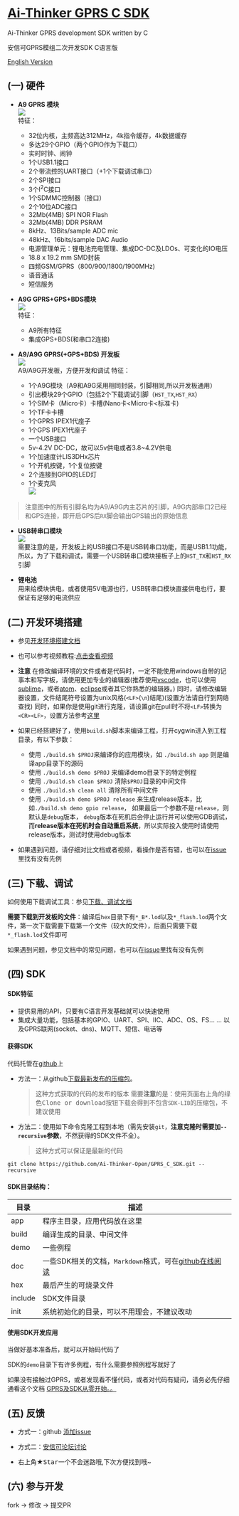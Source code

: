 [Ai-Thinker GPRS C SDK](https://github.com/Ai-Thinker-Open/GPRS-C-SDK)
=====

Ai-Thinker GPRS development SDK written by C

安信可GPRS模组二次开发SDK C语言版

[English Version](./README_EN.md)



## (一) 硬件

* **A9 GPRS 模块**</br>
![](./doc/assets/A9.png)</br>
特征：
  * 32位内核，主频高达312MHz，4k指令缓存，4k数据缓存
  * 多达29个GPIO（两个GPIO作为下载口）
  * 实时时钟、闹钟
  * 1个USB1.1接口
  * 2个带流控的UART接口（+1个下载调试串口）
  * 2个SPI接口
  * 3个I<sup>2</sup>C接口
  * 1个SDMMC控制器（接口）
  * 2个10位ADC接口
  * 32Mb(4MB) SPI NOR Flash
  * 32Mb(4MB) DDR PSRAM
  * 8kHz、13Bits/sample ADC mic
  * 48kHz、16bits/sample DAC Audio
  * 电源管理单元：锂电池充电管理、集成DC-DC及LDOs、可变化的IO电压
  * 18.8 x 19.2 mm SMD封装
  * 四频GSM/GPRS（800/900/1800/1900MHz)
  * 语音通话
  * 短信服务

* **A9G GPRS+GPS+BDS模块**</br>
![](./doc/assets/A9G.png)</br>
特征：
  * A9所有特征
  * 集成GPS+BDS(和串口2连接)

* **A9/A9G GPRS(+GPS+BDS) 开发板**</br>
![](./doc/assets/A9G_dev.png)</br>
A9/A9G开发板，方便开发和调试
特征：
  * 1个A9G模块（A9和A9G采用相同封装，引脚相同,所以开发板通用）
  * 引出模块29个GPIO（包括2个下载调试引脚（`HST_TX`,`HST_RX`）
  * 1个SIM卡（Micro卡）卡槽(Nano卡<Micro卡<标准卡)
  * 1个TF卡卡槽
  * 1个GPRS IPEX1代座子
  * 1个GPS  IPEX1代座子
  * 一个USB接口
  * 5v-4.2V DC-DC，故可以5v供电或者3.8~4.2V供电
  * 1个加速度计LIS3DHx芯片
  * 1个开机按键，1个复位按键
  * 2个连接到GPIO的LED灯
  * 1个麦克风</br>
![](./doc/assets/A9G_dev_pin.png)</br>
> 注意图中的所有引脚名均为A9/A9G内主芯片的引脚，A9G内部串口2已经和GPS连接，即开启GPS后`RX`脚会输出GPS输出的原始信息

* **USB转串口模块**</br>
![](./doc/assets/USB-UART.png)</br>
需要注意的是，开发板上的USB接口不是USB转串口功能，而是USB1.1功能， 
所以，为了下载和调试，需要一个USB转串口模块接板子上的`HST_TX`和`HST_RX`引脚

* **锂电池**</br>
用来给模块供电，或者使用5V电源也行，USB转串口模块直接供电也行，要保证有足够的电流供应



## (二) 开发环境搭建

* 参见[开发环境搭建文档](./doc/compile_environment_zh-cn.md)

* 也可以参考视频教程:[点击查看视频](https://www.bilibili.com/video/av16579395/)

* **注意**
在修改编译环境的文件或者是代码时，一定不能使用windows自带的记事本和写字板，请使用更加专业的编辑器(推荐使用[vscode](https://code.visualstudio.com/)，也可以使用[sublime](https://www.sublimetext.com/)，或者[atom](https://atom.io/)、[eclipse](http://www.eclipse.org/downloads/packages/eclipse-ide-cc-developers/oxygen2)或者其它你熟悉的编辑器。)
同时，请修改编辑器设置，文件结尾符号设置为unix风格(`<LF>`(`\n`)结尾)(设置方法请自行到网络查找)
同时，如果你是使用git进行克隆，请设置git在pull时不将`<LF>`转换为`<CR><LF>`，设置方法参考[这里](https://www.jianshu.com/p/305a138883d4)

* 如果已经搭建好了，使用`build.sh`脚本来编译工程，打开cygwin进入到工程目录，有以下参数：
  * 使用 `./build.sh $PROJ`来编译你的应用模块，如 `./build.sh app` 则是编译app目录下的源码
  * 使用 `./build.sh demo $PROJ` 来编译demo目录下的特定例程
  * 使用 `./build.sh clean $PROJ` 清除`$PROJ`目录的中间文件
  * 使用 `./build.sh clean all` 清除所有中间文件
  * 使用 `./build.sh demo $PROJ release` 来生成release版本，比如`./build.sh demo gpio release`，
  如果最后一个参数不是`release`，则默认是`debug`版本， `debug`版本在死机后会停止运行并可以使用GDB调试，而**release版本在死机时会自动重启系统**，所以实际投入使用时请使用release版本，测试时使用debug版本

* 如果遇到问题，请仔细对比文档或者视频，看操作是否有错，也可以在[issue](https://github.com/Ai-Thinker-Open/GPRS_C_SDK/issues?utf8=%E2%9C%93&q=)里找有没有先例

## (三) 下载、调试

如何使用下载调试工具：参见[下载、调试文档](./doc/download_debug_tool_zh-cn.md)

**需要下载到开发板的文件**：编译后`hex`目录下有`*_B*.lod`以及`*_flash.lod`两个文件，第一次下载需要下载第一个文件（较大的文件），后面只需要下载`*_flash.lod`文件即可

如果遇到问题，参见文档中的常见问题，也可以在[issue](https://github.com/Ai-Thinker-Open/GPRS_C_SDK/issues?utf8=%E2%9C%93&q=)里找有没有先例

## (四) SDK

#### SDK特征

* 提供易用的API，只要有C语言开发基础就可以快速使用
* 集成大量功能，包括基本的GPIO、UART、SPI、IIC、ADC、OS、FS... ... 以及GPRS联网(socket、dns)、MQTT、短信、电话等


#### 获得SDK

代码托管在[github](https://github.com/Ai-Thinker-Open/GPRS-C-SDK)上

* 方法一：从github[下载最新发布的压缩包](https://github.com/Ai-Thinker-Open/GPRS_C_SDK/releases)。
  > 这种方式获取的代码的发布的版本
  > 需要**注意**的是：使用页面右上角的绿色<kbd>Clone or download</kbd>按钮下载会得到不包含`SDK-LIB`的压缩包，不建议使用


* 方法二：使用如下命令克隆工程到本地（需先安装`git`，**注意克隆时需要加`--recursive`参数**，不然获得的SDK文件不全）。
  > 这种方式可以保证是最新的代码
```
git clone https://github.com/Ai-Thinker-Open/GPRS_C_SDK.git --recursive
```

#### SDK目录结构：

|  目录  |  描述  |
|  ---   |  ---  |
|app     |  程序主目录，应用代码放在这里|
|build   |  编译生成的目录、中间文件    |
|demo    |  一些例程                   |
|doc     | 一些SDK相关的文档，`Markdown`格式，可在[github在线阅读](https://github.com/Ai-Thinker-Open/GPRS_C_SDK/blob/master/README.md)|
|hex     |  最后产生的可烧录文件        |
|include |  SDK文件目录                |
|init    |  系统初始化的目录，可以不用理会，不建议改动 |




#### 使用SDK开发应用

当做好基本准备后，就可以开始码代码了

SDK的`demo`目录下有许多例程，有什么需要参照例程写就好了

如果没有接触过GPRS，或者发现看不懂代码，或者对代码有疑问，请务必先仔细通看这个文档
[GPRS及SDK从零开始。。](./doc/gprs_start_from_scratch_zh-cn.md)


## (五) 反馈

* 方式一：github [添加issue](https://github.com/Ai-Thinker-Open/GPRS-C-SDK/issues/new)

* 方式二：[安信可论坛讨论](http://bbs.ai-thinker.com/forum.php?mod=forumdisplay&fid=37)

* 右上角★<kbd>Star</kbd>一个不会迷路哦,下次方便找到哦~



## (六) 参与开发

fork -> 修改 -> 提交PR


